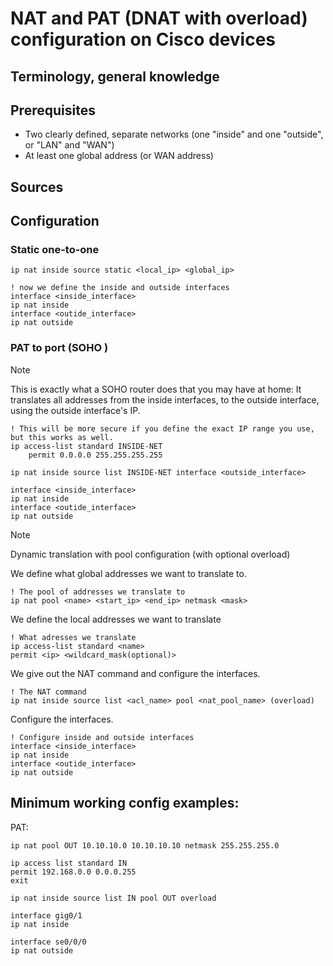 # NAT and PAT (DNAT with overload) configuration on Cisco devices

Terminology, general knowledge
---


Prerequisites
---
- Two clearly defined, separate networks (one "inside" and one "outside", or "LAN" and "WAN")
- At least one global address (or WAN address)

Sources
---

Configuration
---

### Static one-to-one

```
ip nat inside source static <local_ip> <global_ip>

! now we define the inside and outside interfaces
interface <inside_interface>
ip nat inside
interface <outide_interface>
ip nat outside
```

### PAT to port (SOHO )

> [!NOTE]  
> This is exactly what a SOHO router does that you may have at home: It translates all addresses from the inside interfaces, to the outside interface, using the outside interface's IP.

```
! This will be more secure if you define the exact IP range you use, but this works as well.
ip access-list standard INSIDE-NET
	permit 0.0.0.0 255.255.255.255

ip nat inside source list INSIDE-NET interface <outside_interface>

interface <inside_interface>
ip nat inside
interface <outide_interface>
ip nat outside

```



> [!NOTE]  
> Dynamic translation with pool configuration (with optional overload)

We define what global addresses we want to translate to.
```
! The pool of addresses we translate to
ip nat pool <name> <start_ip> <end_ip> netmask <mask>
```

We define the local addresses we want to translate
```
! What adresses we translate
ip access-list standard <name>
permit <ip> <wildcard_mask(optional)>
```

We give out the NAT command and configure the interfaces.
```
! The NAT command
ip nat inside source list <acl_name> pool <nat_pool_name> (overload)
```
Configure the interfaces.
```
! Configure inside and outside interfaces
interface <inside_interface>
ip nat inside
interface <outide_interface>
ip nat outside
```



Minimum working config examples:
---

PAT:
```
ip nat pool OUT 10.10.10.0 10.10.10.10 netmask 255.255.255.0

ip access list standard IN
permit 192.168.0.0 0.0.0.255
exit

ip nat inside source list IN pool OUT overload

interface gig0/1
ip nat inside

interface se0/0/0
ip nat outside
```